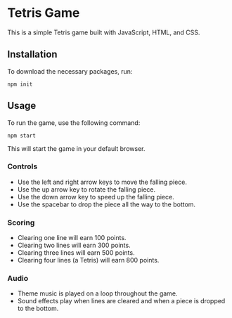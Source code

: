 
# Tetris Game

This is a simple Tetris game built with JavaScript, HTML, and CSS.

## Installation
To download the necessary packages, run:

```
npm init 
```

## Usage
To run the game, use the following command:

```
npm start 
```
This will start the game in your default browser.

### Controls
- Use the left and right arrow keys to move the falling piece.
- Use the up arrow key to rotate the falling piece.
- Use the down arrow key to speed up the falling piece.
- Use the spacebar to drop the piece all the way to the bottom.
### Scoring
- Clearing one line will earn 100 points.
- Clearing two lines will earn 300 points.
- Clearing three lines will earn 500 points.
- Clearing four lines (a Tetris) will earn 800 points.
### Audio
- Theme music is played on a loop throughout the game.
- Sound effects play when lines are cleared and when a piece is dropped to the bottom.
